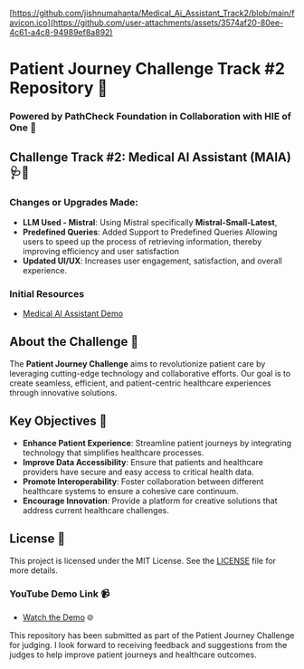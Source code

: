 [https://github.com/jishnumahanta/Medical_Ai_Assistant_Track2/blob/main/favicon.ico](https://github.com/user-attachments/assets/3574af20-80ee-4c61-a4c8-94989ef8a892)
# Patient Journey Challenge Track #2 Repository  🌟

### Powered by PathCheck Foundation in Collaboration with HIE of One 🤝

## Challenge Track #2: Medical AI Assistant (MAIA) 🩺🤖

### Changes or Upgrades Made:
- **LLM Used - Mistral**: Using Mistral specifically **Mistral-Small-Latest**, 
- **Predefined Queries**: Added Support to Predefined Queries Allowing users to speed up the process of retrieving information, thereby improving efficiency and user satisfaction 
- **Updated UI/UX**: Increases user engagement, satisfaction, and overall experience.
  
### Initial Resources
- [Medical AI Assistant Demo](https://github.com/abeuscher/vue-ai-example/tree/main?tab=readme-ov-file#medical-ai-assistant-demo)

## About the Challenge 🏥

The **Patient Journey Challenge** aims to revolutionize patient care by leveraging cutting-edge technology and collaborative efforts. Our goal is to create seamless, efficient, and patient-centric healthcare experiences through innovative solutions. 

## Key Objectives 🎯

- **Enhance Patient Experience**: Streamline patient journeys by integrating technology that simplifies healthcare processes.
- **Improve Data Accessibility**: Ensure that patients and healthcare providers have secure and easy access to critical health data.
- **Promote Interoperability**: Foster collaboration between different healthcare systems to ensure a cohesive care continuum.
- **Encourage Innovation**: Provide a platform for creative solutions that address current healthcare challenges.

## License 📄

This project is licensed under the MIT License. See the [LICENSE](LICENSE) file for more details.

### YouTube Demo Link 📹
- [Watch the Demo](#) 🌐

This repository has been submitted as part of the Patient Journey Challenge for judging. I look forward to receiving feedback and suggestions from the judges to help improve patient journeys and healthcare outcomes.
